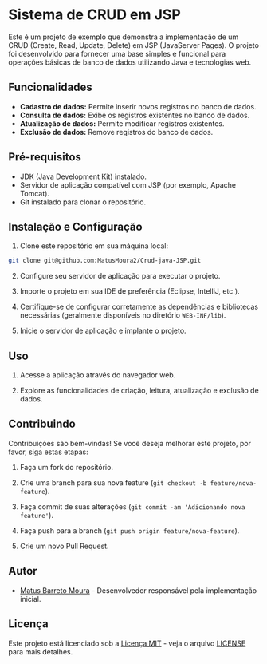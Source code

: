 # Sistema de CRUD em JSP

Este é um projeto de exemplo que demonstra a implementação de um CRUD (Create, Read, Update, Delete) em JSP (JavaServer Pages). 
O projeto foi desenvolvido para fornecer uma base simples e funcional para operações básicas de banco de dados utilizando Java e tecnologias web.

## Funcionalidades

- **Cadastro de dados:** Permite inserir novos registros no banco de dados.
- **Consulta de dados:** Exibe os registros existentes no banco de dados.
- **Atualização de dados:** Permite modificar registros existentes.
- **Exclusão de dados:** Remove registros do banco de dados.

## Pré-requisitos

- JDK (Java Development Kit) instalado.
- Servidor de aplicação compatível com JSP (por exemplo, Apache Tomcat).
- Git instalado para clonar o repositório.

## Instalação e Configuração

1. Clone este repositório em sua máquina local:

```bash
git clone git@github.com:MatusMoura2/Crud-java-JSP.git
```

2. Configure seu servidor de aplicação para executar o projeto.

3. Importe o projeto em sua IDE de preferência (Eclipse, IntelliJ, etc.).

4. Certifique-se de configurar corretamente as dependências e bibliotecas necessárias (geralmente disponíveis no diretório `WEB-INF/lib`).

5. Inicie o servidor de aplicação e implante o projeto.

## Uso

1. Acesse a aplicação através do navegador web.

2. Explore as funcionalidades de criação, leitura, atualização e exclusão de dados.

## Contribuindo

Contribuições são bem-vindas! Se você deseja melhorar este projeto, por favor, siga estas etapas:

1. Faça um fork do repositório.

2. Crie uma branch para sua nova feature (`git checkout -b feature/nova-feature`).

3. Faça commit de suas alterações (`git commit -am 'Adicionando nova feature'`).

4. Faça push para a branch (`git push origin feature/nova-feature`).

5. Crie um novo Pull Request.

## Autor

- [Matus Barreto Moura](https://github.com/MatusMoura2) - Desenvolvedor responsável pela implementação inicial.

## Licença

Este projeto está licenciado sob a [Licença MIT](https://opensource.org/licenses/MIT) - veja o arquivo [LICENSE](LICENSE) para mais detalhes.
